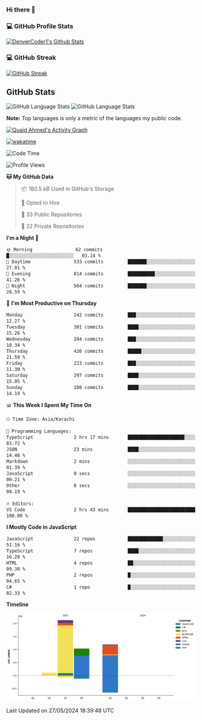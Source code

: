 ### Hi there 👋

<!--
**Quaid5050/Quaid5050** is a ✨ _special_ ✨ repository because its `README.md` (this file) appears on your GitHub profile.

Here are some ideas to get you started:

- 🔭 I’m currently working on ...
- 🌱 I’m currently learning ...
- 👯 I’m looking to collaborate on ...
- 🤔 I’m looking for help with ...
- 💬 Ask me about ...
- 📫 How to reach me: ...
- 😄 Pronouns: ...
- ⚡ Fun fact: ...
-->


<h3>💻 GitHub Profile Stats</h3>

  <!-- https://github.com/quaid5050/github-readme-stats -->

  <a href="https://github.com/quaid5050/github-readme-stats"><img alt="DenverCoder1's Github Stats" src="https://denvercoder1-github-readme-stats.vercel.app/api/?username=Quaid5050&show_icons=true&include_all_commits=true&count_private=true&theme=react&hide_border=true&bg_color=1F222E&title_color=F85D7F&icon_color=F8D866" height="192px"/></a>

<h3>💻 GitHub Streak </h3>

[![GitHub Streak](https://streak-stats.demolab.com/?user=Quaid5050&theme=dark)](https://git.io/streak-stats)


## GitHub Stats
![GitHub Language Stats](https://api.githubtrends.io/user/svg/Quaid5050/repos?time_range=one_year&include_private=True&group=other&loc_metric=changed&theme=dark)
![GitHub Language Stats](https://api.githubtrends.io/user/svg/Quaid5050/langs?time_range=one_year&include_private=True&loc_metric=changed&theme=dark)



  <b>Note:</b> Top languages is only a metric of the languages my public code.
  
  <!-- https://github.com/ashutosh00710/github-readme-activity-graph -->

  <a href="https://github.com/ashutosh00710/github-readme-activity-graph"><img alt="Quaid Ahmed's Activity Graph" src="https://github-readme-activity-graph.vercel.app/graph/?username=Quaid5050&bg_color=1F222E&color=F8D866&line=F85D7F&point=FFFFFF&hide_border=true" /></a>

[![wakatime](https://wakatime.com/badge/user/018dd26f-4503-4546-a6bc-5b5e5947c74e/project/018dd279-ff19-4614-88a7-b426dbd12b3f.svg)](https://wakatime.com/badge/user/018dd26f-4503-4546-a6bc-5b5e5947c74e/project/018dd279-ff19-4614-88a7-b426dbd12b3f) 
<!--START_SECTION:waka-->
![Code Time](http://img.shields.io/badge/Code%20Time-150%20hrs%2011%20mins-blue)

![Profile Views](http://img.shields.io/badge/Profile%20Views-0-blue)

**🐱 My GitHub Data** 

> 📦 180.5 kB Used in GitHub's Storage 
 > 
> 💼 Opted to Hire
 > 
> 📜 33 Public Repositories 
 > 
> 🔑 22 Private Repositories 
 > 
**I'm a Night 🦉** 

```text
🌞 Morning                62 commits          █░░░░░░░░░░░░░░░░░░░░░░░░   03.14 % 
🌆 Daytime                533 commits         ███████░░░░░░░░░░░░░░░░░░   27.01 % 
🌃 Evening                814 commits         ██████████░░░░░░░░░░░░░░░   41.26 % 
🌙 Night                  564 commits         ███████░░░░░░░░░░░░░░░░░░   28.59 % 
```
📅 **I'm Most Productive on Thursday** 

```text
Monday                   242 commits         ███░░░░░░░░░░░░░░░░░░░░░░   12.27 % 
Tuesday                  301 commits         ████░░░░░░░░░░░░░░░░░░░░░   15.26 % 
Wednesday                204 commits         ███░░░░░░░░░░░░░░░░░░░░░░   10.34 % 
Thursday                 426 commits         █████░░░░░░░░░░░░░░░░░░░░   21.59 % 
Friday                   223 commits         ███░░░░░░░░░░░░░░░░░░░░░░   11.30 % 
Saturday                 297 commits         ████░░░░░░░░░░░░░░░░░░░░░   15.05 % 
Sunday                   280 commits         ████░░░░░░░░░░░░░░░░░░░░░   14.19 % 
```


📊 **This Week I Spent My Time On** 

```text
🕑︎ Time Zone: Asia/Karachi

💬 Programming Languages: 
TypeScript               2 hrs 17 mins       █████████████████████░░░░   83.72 % 
JSON                     23 mins             ████░░░░░░░░░░░░░░░░░░░░░   14.48 % 
Markdown                 2 mins              ░░░░░░░░░░░░░░░░░░░░░░░░░   01.39 % 
JavaScript               0 secs              ░░░░░░░░░░░░░░░░░░░░░░░░░   00.21 % 
Other                    0 secs              ░░░░░░░░░░░░░░░░░░░░░░░░░   00.19 % 

🔥 Editors: 
VS Code                  2 hrs 43 mins       █████████████████████████   100.00 % 
```

**I Mostly Code in JavaScript** 

```text
JavaScript               22 repos            █████████████░░░░░░░░░░░░   51.16 % 
TypeScript               7 repos             ████░░░░░░░░░░░░░░░░░░░░░   16.28 % 
HTML                     4 repos             ██░░░░░░░░░░░░░░░░░░░░░░░   09.30 % 
PHP                      2 repos             █░░░░░░░░░░░░░░░░░░░░░░░░   04.65 % 
C#                       1 repo              █░░░░░░░░░░░░░░░░░░░░░░░░   02.33 % 
```



**Timeline**

![Lines of Code chart](https://raw.githubusercontent.com/Quaid5050/Quaid5050/main/assets/bar_graph.png)


 Last Updated on 27/05/2024 18:39:48 UTC
<!--END_SECTION:waka-->
